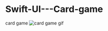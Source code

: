 # Swift-UI---Card-game
card game 
![card game gif](https://user-images.githubusercontent.com/109434166/181952304-ca76a077-3292-4f5e-bd10-93eeff4a7154.gif)
